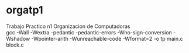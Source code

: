 # orgatp1
Trabajo Practico n1 Organizacion de Computadoras  
gcc -Wall -Wextra -pedantic -pedantic-errors -Wno-sign-conversion -Wshadow -Wpointer-arith -Wunreachable-code -Wformat=2 -o tp  main.c block.c
